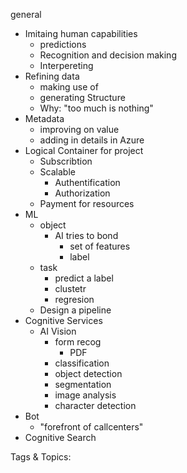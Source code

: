  general
  - Imitaing human capabilities
    - predictions
    - Recognition and decision making
    - Interpereting
  - Refining data
    - making use of
    - generating Structure
    - Why: "too much is nothing"
  - Metadata
    - improving on value
    - adding in details
 in Azure
  - Logical Container for project
    - Subscribtion
    - Scalable 
      - Authentification
      - Authorization
    - Payment for resources
  - ML
    - object 
      - AI tries to bond
        - set of features
        - label
    - task
      - predict a label
      - clustetr
      - regresion
    - Design a pipeline
  - Cognitive Services
    - AI Vision
      - form recog
        - PDF
      - classification
      - object detection
      - segmentation
      - image analysis
      - character detection
  - Bot
    - "forefront of callcenters"
  - Cognitive Search

   Tags & Topics:
   